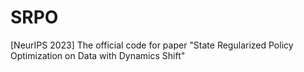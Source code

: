 # SRPO
[NeurIPS 2023] The official code for paper "State Regularized Policy Optimization on Data with Dynamics Shift"
